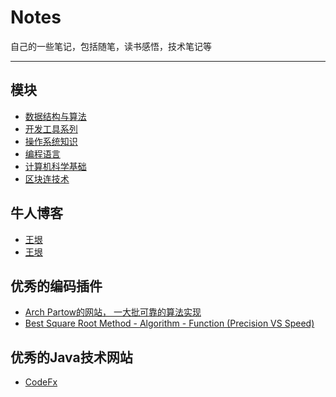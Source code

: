 ﻿# Notes
自己的一些笔记，包括随笔，读书感悟，技术笔记等
***

## 模块
- [数据结构与算法](./数结构与算法)
- [开发工具系列](./开发工具系列)
- [操作系统知识](./操作系统知识)
- [编程语言](./编程语言)
- [计算机科学基础](./计算机科学基础)
- [区块连技术](./区块连技术)


## 牛人博客
 - [王垠](http://www.cnblogs.com/skyseraph/archive/2010/10/30/1865280.html)
 - [王垠](http://skyseraph.com/archives/)

## 优秀的编码插件
- [Arch Partow的网站， 一大批可靠的算法实现](http://www.partow.net/index.html)
- [Best Square Root Method - Algorithm - Function (Precision VS Speed)](https://www.codeproject.com/Articles/69941/Best-Square-Root-Method-Algorithm-Function-Precisi#_articleTop)


## 优秀的Java技术网站

- [CodeFx](https://blog.codefx.org/)